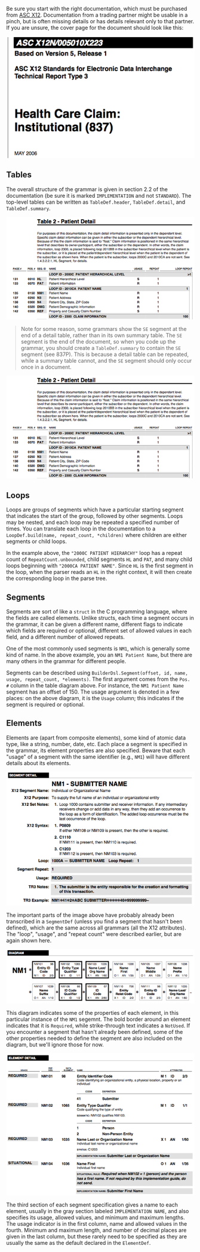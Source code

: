 Be sure you start with the right documentation, which must be purchased from [ASC
X12](http://x12.org/). Documentation from a trading partner might be usable in a
pinch, but is often missing details or has details relevant only to that
partner. If you are unsure, the cover page for the document should look like
this:

![](images/transcribing-cover.png)

## Tables

The overall structure of the grammar is given in section 2.2 of the
documentation (be sure it is marked `IMPLEMENTATION` and not `STANDARD`). The
top-level tables can be written as `TableDef.header`, `TableDef.detail`, and
`TableDef.summary`.

![](images/transcribing-table.png)

> Note for some reason, some grammars show the `SE` segment at the end of a
> detail table, rather than in its own summary table. The `SE` segment is the
> end of the document, so when you code up the grammar, you should create a
> `TableDef.summary` to contain the `SE` segment (see 837P). This is because
> a detail table can be repeated, while a summary table cannot, and the `SE`
> segment should only occur once in a document.

![](images/transcribing-table.png)

## Loops

Loops are groups of segments which have a particular starting segment that
indicates the start of the group, followed by other segments. Loops may be
nested, and each loop may be repeated a specified number of times. You can
translate each loop in the documentation to a `LoopDef.build(name, repeat_count,
*children)` where children are either segments or child loops.

In the example above, the `"2000C PATIENT HIERARCHY"` loop has a repeat count
of `RepeatCount.unbounded`, child segments `HL` and `PAT`, and many child loops
beginning with `"2000CA PATIENT NAME"`. Since `HL` is the first segment in the
loop, when the parser reads an `HL` in the right context, it will then create
the corresponding loop in the parse tree.

## Segments

Segments are sort of like a `struct` in the C programming language, where the
fields are called elements. Unlike structs, each time a segment occurs in the
grammar, it can be given a different name, different flags to indicate which
fields are required or optional, different set of allowed values in each field,
and a different number of allowed repeats.

One of the most commonly used segments is `NM1`, which is generally some kind of
name. In the above example, you an `NM1 Patient Name`, but there are many others
in the grammar for different people.

Segments can be described using `BuilderDsl.Segment(offset, id, name,
usage, repeat_count, *elements)`. The first argument comes from the `Pos. #`
column in the table diagram above. For instance, the `NM1 Patient Name` segment
has an offset of 150. The usage argument is denoted in a few places: on the
above diagram, it is the `Usage` column; this indicates if the segment is
required or optional.

## Elements

Elements are (apart from composite elements), some kind of atomic data type,
like a string, number, date, etc. Each place a segment is specified in the
grammar, its element properties are also specified. Beware that each "usage"
of a segment with the same identifier (e.g., `NM1`) will have different details
about its elements.

![](images/transcribing-segment-detail.png)

The important parts of the image above have probably already been transcribed in
a `SegmentDef` (unless you find a segment that hasn't been defined), which are
the same across all grammars (all the X12 attributes). The "loop", "usage", and
"repeat count" were described earlier, but are again shown here.

![](images/transcribing-segment-diagram.png)

This diagram indicates some of the properties of each element, in this
particular instance of the `NM1` segemnt. The bold border around an element
indicates that it is `Required`, while strike-through text indicates a
`NotUsed`. If you encounter a segment that hasn't already been defined, some of
the other properties needed to define the segment are also included on the
diagram, but we'll ignore those for now.

![](images/transcribing-element-detail.png)

The third section of each segment specification gives a name to each element,
usually in the gray section labeled `IMPLEMENTATION NAME`, and also specifies
its usage, allowed values, and minimum and maximum lengths. The usage indicator
is in the first column, name and allowed values in the fourth. Minimum and
maximum length, and number of decimal places are given in the last column, but
these rarely need to be specified as they are usually the same as the default
declared in the `ElementDef`.


